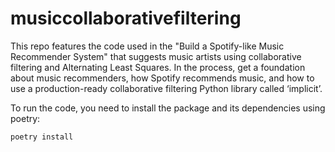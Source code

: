 # musiccollaborativefiltering
This repo features the code used in the "Build a Spotify-like Music 
Recommender System" that suggests music artists using collaborative filtering 
and Alternating Least Squares. In the process, get a foundation about music recommenders,
how Spotify recommends music, and how to use a production-ready collaborative filtering 
Python library called ‘implicit’.

To run the code, you need to install the package and its dependencies using 
poetry:

```bash
poetry install
```
